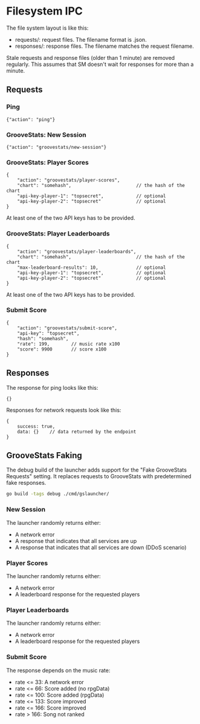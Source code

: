 # Filesystem IPC

The file system layout is like this:

- requests/: request files. The filename format is <id>.json.
- responses/: response files. The filename matches the request filename.

Stale requests and response files (older than 1 minute) are removed regularly.
This assumes that SM doesn't wait for responses for more than a minute.


## Requests

### Ping

```jsonc
{"action": "ping"}
```


### GrooveStats: New Session

```jsonc
{"action": "groovestats/new-session"}
```


### GrooveStats: Player Scores

```jsonc
{
    "action": "groovestats/player-scores",
    "chart": "somehash",                        // the hash of the chart
    "api-key-player-1": "topsecret",            // optional
    "api-key-player-2": "topsecret"             // optional
}
```

At least one of the two API keys has to be provided.


### GrooveStats: Player Leaderboards

```jsonc
{
    "action": "groovestats/player-leaderboards",
    "chart": "somehash",                        // the hash of the chart
    "max-leaderboard-results": 10,              // optional
    "api-key-player-1": "topsecret",            // optional
    "api-key-player-2": "topsecret"             // optional
}
```

At least one of the two API keys has to be provided.


### Submit Score

```jsonc
{
    "action": "groovestats/submit-score",
    "api-key": "topsecret",
    "hash": "somehash",
    "rate": 199,        // music rate x100
    "score": 9900       // score x100
}
```


## Responses

The response for ping looks like this:

```jsonc
{}
```

Responses for network requests look like this:

```jsonc
{
    success: true,
    data: {}    // data returned by the endpoint
}
```


## GrooveStats Faking

The debug build of the launcher adds support for the "Fake GrooveStats
Requests" setting. It replaces requests to GrooveStats with predetermined fake
responses.

```sh
go build -tags debug ./cmd/gslauncher/
```


### New Session

The launcher randomly returns either:
- A network error
- A response that indicates that all services are up
- A response that indicates that all services are down (DDoS scenario)


### Player Scores

The launcher randomly returns either:
- A network error
- A leaderboard response for the requested players


### Player Leaderboards

The launcher randomly returns either:
- A network error
- A leaderboard response for the requested players


### Submit Score

The response depends on the music rate:
- rate <= 33: A network error
- rate <= 66: Score added (no rpgData)
- rate <= 100: Score added (rpgData)
- rate <= 133: Score improved
- rate <= 166: Score improved
- rate > 166: Song not ranked

